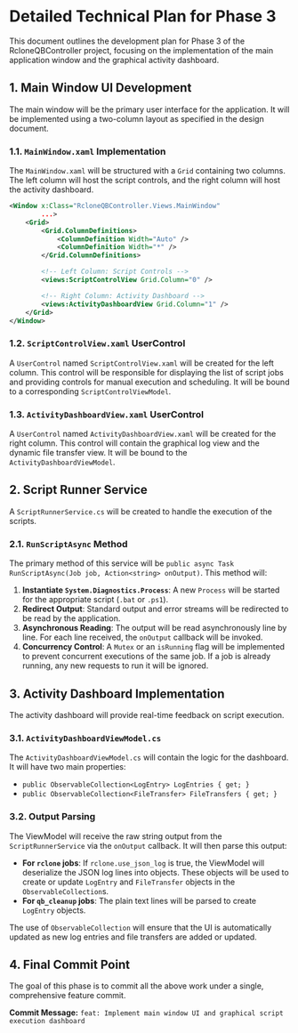 # Detailed Technical Plan for Phase 3

This document outlines the development plan for Phase 3 of the RcloneQBController project, focusing on the implementation of the main application window and the graphical activity dashboard.

## 1. Main Window UI Development

The main window will be the primary user interface for the application. It will be implemented using a two-column layout as specified in the design document.

### 1.1. `MainWindow.xaml` Implementation

The `MainWindow.xaml` will be structured with a `Grid` containing two columns. The left column will host the script controls, and the right column will host the activity dashboard.

```xml
<Window x:Class="RcloneQBController.Views.MainWindow"
        ...>
    <Grid>
        <Grid.ColumnDefinitions>
            <ColumnDefinition Width="Auto" />
            <ColumnDefinition Width="*" />
        </Grid.ColumnDefinitions>

        <!-- Left Column: Script Controls -->
        <views:ScriptControlView Grid.Column="0" />

        <!-- Right Column: Activity Dashboard -->
        <views:ActivityDashboardView Grid.Column="1" />
    </Grid>
</Window>
```

### 1.2. `ScriptControlView.xaml` UserControl

A `UserControl` named `ScriptControlView.xaml` will be created for the left column. This control will be responsible for displaying the list of script jobs and providing controls for manual execution and scheduling. It will be bound to a corresponding `ScriptControlViewModel`.

### 1.3. `ActivityDashboardView.xaml` UserControl

A `UserControl` named `ActivityDashboardView.xaml` will be created for the right column. This control will contain the graphical log view and the dynamic file transfer view. It will be bound to the `ActivityDashboardViewModel`.

## 2. Script Runner Service

A `ScriptRunnerService.cs` will be created to handle the execution of the scripts.

### 2.1. `RunScriptAsync` Method

The primary method of this service will be `public async Task RunScriptAsync(Job job, Action<string> onOutput)`. This method will:

1.  **Instantiate `System.Diagnostics.Process`**: A new `Process` will be started for the appropriate script (`.bat` or `.ps1`).
2.  **Redirect Output**: Standard output and error streams will be redirected to be read by the application.
3.  **Asynchronous Reading**: The output will be read asynchronously line by line. For each line received, the `onOutput` callback will be invoked.
4.  **Concurrency Control**: A `Mutex` or an `isRunning` flag will be implemented to prevent concurrent executions of the same job. If a job is already running, any new requests to run it will be ignored.

## 3. Activity Dashboard Implementation

The activity dashboard will provide real-time feedback on script execution.

### 3.1. `ActivityDashboardViewModel.cs`

The `ActivityDashboardViewModel.cs` will contain the logic for the dashboard. It will have two main properties:

*   `public ObservableCollection<LogEntry> LogEntries { get; }`
*   `public ObservableCollection<FileTransfer> FileTransfers { get; }`

### 3.2. Output Parsing

The ViewModel will receive the raw string output from the `ScriptRunnerService` via the `onOutput` callback. It will then parse this output:

*   **For `rclone` jobs**: If `rclone.use_json_log` is true, the ViewModel will deserialize the JSON log lines into objects. These objects will be used to create or update `LogEntry` and `FileTransfer` objects in the `ObservableCollection`s.
*   **For `qb_cleanup` jobs**: The plain text lines will be parsed to create `LogEntry` objects.

The use of `ObservableCollection` will ensure that the UI is automatically updated as new log entries and file transfers are added or updated.

## 4. Final Commit Point

The goal of this phase is to commit all the above work under a single, comprehensive feature commit.

**Commit Message:** `feat: Implement main window UI and graphical script execution dashboard`